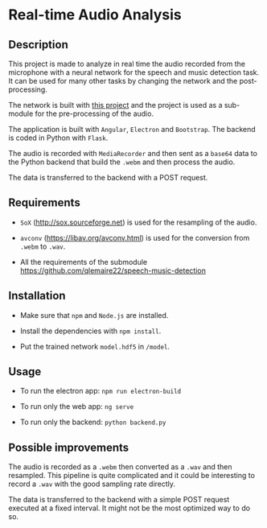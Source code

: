 # Real-time Audio Analysis

## Description

This project is made to analyze in real time the audio recorded from the microphone with a neural network for the speech and music detection task. It can be used for many other tasks by changing the network and the post-processing.

The network is built with [this project](https://github.com/qlemaire22/speech-music-detection) and the project is used as a sub-module for the pre-processing of the audio.

The application is built with `Angular`, `Electron` and `Bootstrap`. The backend is coded in Python with `Flask`.

The audio is recorded with `MediaRecorder` and then sent as a `base64` data to the Python backend that build the `.webm` and then process the audio.

The data is transferred to the backend with a POST request.

## Requirements

- `SoX` (http://sox.sourceforge.net) is used for the resampling of the audio.

- `avconv` (https://libav.org/avconv.html) is used for the conversion from `.webm` to `.wav`.

- All the requirements of the submodule  https://github.com/qlemaire22/speech-music-detection

## Installation

- Make sure that `npm` and `Node.js` are installed.

- Install the dependencies with `npm install`.

- Put the trained network `model.hdf5` in `/model`.

## Usage

- To run the electron app: `npm run electron-build`

- To run only the web app: `ng serve`

- To run only the backend: `python backend.py`

## Possible improvements

The audio is recorded as a `.webm` then converted as a `.wav` and then resampled. This pipeline is quite complicated and it could be interesting to record a `.wav` with the good sampling rate directly.

The data is transferred to the backend with a simple POST request executed at a fixed interval. It might not be the most optimized way to do so.
